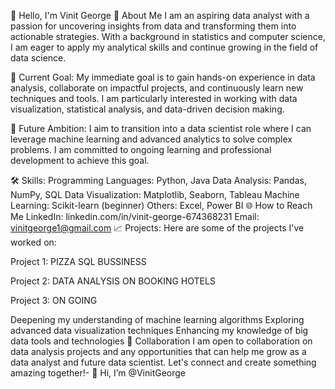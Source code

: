 👋 Hello, I'm Vinit George
🌟 About Me
I am an aspiring data analyst with a passion for uncovering insights from data and transforming them into actionable strategies. With a background in statistics and computer science, I am eager to apply my analytical skills and continue growing in the field of data science.

🎯 Current Goal:
My immediate goal is to gain hands-on experience in data analysis, collaborate on impactful projects, and continuously learn new techniques and tools. I am particularly interested in working with data visualization, statistical analysis, and data-driven decision making.

🚀 Future Ambition:
I aim to transition into a data scientist role where I can leverage machine learning and advanced analytics to solve complex problems. I am committed to ongoing learning and professional development to achieve this goal.

🛠️ Skills:
Programming Languages: Python, Java
Data Analysis: Pandas, NumPy, SQL
Data Visualization: Matplotlib, Seaborn, Tableau
Machine Learning: Scikit-learn (beginner)
Others: Excel, Power BI
🌐 How to Reach Me
LinkedIn: linkedin.com/in/vinit-george-674368231
Email: vinitgeorge1@gmail.com
📈 Projects:
Here are some of the projects I've worked on:

Project 1: PIZZA SQL BUSSINESS

Project 2: DATA ANALYSIS ON BOOKING HOTELS

Project 3: ON GOING 

Deepening my understanding of machine learning algorithms
Exploring advanced data visualization techniques
Enhancing my knowledge of big data tools and technologies
🤝 Collaboration
I am open to collaboration on data analysis projects and any opportunities that can help me grow as a data analyst and future data scientist. Let's connect and create something amazing together!- 👋 Hi, I’m @VinitGeorge
